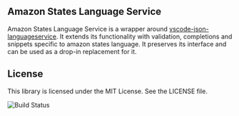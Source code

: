 ## Amazon States Language Service

Amazon States Language Service is a wrapper around [vscode-json-languageservice](https://github.com/microsoft/vscode-json-languageservice). It extends its functionality with validation, completions and snippets specific to amazon states language. It preserves its interface and can be used as a drop-in replacement for it. 

## License

This library is licensed under the MIT License. See the LICENSE file.


![Build Status](https://codebuild.us-west-2.amazonaws.com/badges?uuid=eyJlbmNyeXB0ZWREYXRhIjoidVBIMnJWT0tzQ1E3ZmhGZGdyWXdQNWdVc01OVEp1bXBrUlhIOXdROUdsMkM0dVFNcVJzc242anFkdFg2WFdDNTh2OTdnbkNCSGYwdmJ3cVdCZ1gzNjQ4PSIsIml2UGFyYW1ldGVyU3BlYyI6IkV4UVlhZU9EWW5WWkhsNDUiLCJtYXRlcmlhbFNldFNlcmlhbCI6MX0%3D&branch=master)

